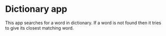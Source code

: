 # Dictionary app

This app searches for a word in dictionary. If a word is not found then it tries to give its closest matching word.